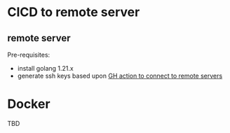 # CICD to remote server
## remote server
Pre-requisites:
- install golang 1.21.x
- generate ssh keys based upon [GH action to connect to remote servers](https://www.programonaut.com/how-to-deploy-a-git-repository-to-a-server-using-github-actions/)

# Docker
TBD